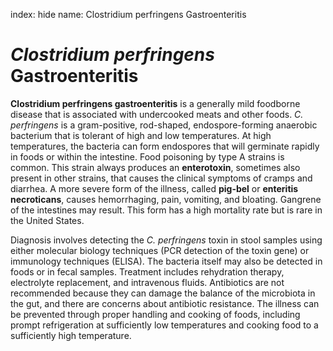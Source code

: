 index: hide
name: Clostridium perfringens Gastroenteritis

#  *Clostridium perfringens* Gastroenteritis

 **Clostridium perfringens gastroenteritis** is a generally mild foodborne disease that is associated with undercooked meats and other foods.  *C. perfringens* is a gram-positive, rod-shaped, endospore-forming anaerobic bacterium that is tolerant of high and low temperatures. At high temperatures, the bacteria can form endospores that will germinate rapidly in foods or within the intestine. Food poisoning by type A strains is common. This strain always produces an  **enterotoxin**, sometimes also present in other strains, that causes the clinical symptoms of cramps and diarrhea. A more severe form of the illness, called  **pig-bel** or  **enteritis necroticans**, causes hemorrhaging, pain, vomiting, and bloating. Gangrene of the intestines may result. This form has a high mortality rate but is rare in the United States.

Diagnosis involves detecting the  *C. perfringens* toxin in stool samples using either molecular biology techniques (PCR detection of the toxin gene) or immunology techniques (ELISA). The bacteria itself may also be detected in foods or in fecal samples. Treatment includes rehydration therapy, electrolyte replacement, and intravenous fluids. Antibiotics are not recommended because they can damage the balance of the microbiota in the gut, and there are concerns about antibiotic resistance. The illness can be prevented through proper handling and cooking of foods, including prompt refrigeration at sufficiently low temperatures and cooking food to a sufficiently high temperature.
